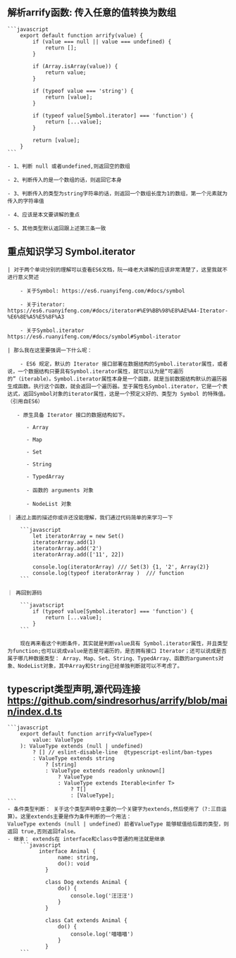 

## 解析arrify函数: 传入任意的值转换为数组
    ```javascript
        export default function arrify(value) {
            if (value === null || value === undefined) {
                return [];
            }

            if (Array.isArray(value)) {
                return value;
            }

            if (typeof value === 'string') {
                return [value];
            }

            if (typeof value[Symbol.iterator] === 'function') {
                return [...value];
            }

            return [value];
        }
    ```

    - 1、判断 null 或者undefined,则返回空的数组

    - 2、判断传入的是一个数组的话，则返回它本身

    - 3、判断传入的类型为string字符串的话，则返回一个数组长度为1的数组，第一个元素就为传入的字符串值

    - 4、应该是本文要讲解的重点

    - 5、其他类型默认返回跟上述第三条一致

 ## 重点知识学习 Symbol.iterator
    | 对于两个单词分别的理解可以查看ES6文档，阮一峰老大讲解的应该非常清楚了，这里我就不进行意义赘述

        - 关于Symbol: https://es6.ruanyifeng.com/#docs/symbol

        - 关于iterator: https://es6.ruanyifeng.com/#docs/iterator#%E9%BB%98%E8%AE%A4-Iterator-%E6%8E%A5%E5%8F%A3

        - 关于Symbol.iterator https://es6.ruanyifeng.com/#docs/symbol#Symbol-iterator

    | 那么我在这里要强调一下什么呢：

        - ES6 规定，默认的 Iterator 接口部署在数据结构的Symbol.iterator属性，或者说，一个数据结构只要具有Symbol.iterator属性，就可以认为是“可遍历的”（iterable）。Symbol.iterator属性本身是一个函数，就是当前数据结构默认的遍历器生成函数。执行这个函数，就会返回一个遍历器。至于属性名Symbol.iterator，它是一个表达式，返回Symbol对象的iterator属性，这是一个预定义好的、类型为 Symbol 的特殊值。（引用自ES6）

       - 原生具备 Iterator 接口的数据结构如下。

          - Array

          - Map

          - Set

          - String

          - TypedArray

          - 函数的 arguments 对象

          - NodeList 对象 

    ｜ 通过上面的描述你或许还没能理解，我们通过代码简单的来学习一下

        ```javascript
            let iteratorArray = new Set()
            iteratorArray.add(1)
            iteratorArray.add('2')
            iteratorArray.add(['11', 22])

            console.log(iteratorArray) /// Set(3) {1, '2', Array(2)}                
            console.log(typeof iteratorArray )  /// function
        ```

    ｜ 再回到源码

        ```javatscript
            if (typeof value[Symbol.iterator] === 'function') {
                return [...value];
            }
        ```  

        现在再来看这个判断条件，其实就是判断value具有 Symbol.iterator属性，并且类型为function;也可以说成value是否是可遍历的，是否拥有接口 Iterator；还可以说成是否属于哪几种数据类型： Array、Map、Set、String、TypedArray、函数的arguments对象、NodeList对象，其中Array和String已经单独判断就可以不考虑了。  

## typescript类型声明,源代码连接 https://github.com/sindresorhus/arrify/blob/main/index.d.ts

    ```javascript
        export default function arrify<ValueType>(
            value: ValueType
        ): ValueType extends (null | undefined)
            ? [] // eslint-disable-line  @typescript-eslint/ban-types
            : ValueType extends string
                ? [string]
                : ValueType extends readonly unknown[]
                    ? ValueType
                    : ValueType extends Iterable<infer T>
                        ? T[]
                        : [ValueType];
    ```
    - 条件类型判断： 关于这个类型声明中主要的一个关键字为extends,然后使用了（?:三目运算）。这里extends主要是作为条件判断的一个用法：
    ValueType extends (null | undefined) 前者ValueType 能够赋值给后面的类型，则返回 true,否则返回false。
    - 继承： extends在 interface和class中普通的用法就是继承
        ```javascript
              interface Animal {
                    name: string,
                    do(): void
                }
                
                class Dog extends Animal {
                    do() {
                        console.log('汪汪汪')
                    }  
                }

                class Cat extends Animal {
                    do() {
                        console.log('喵喵喵')
                    }  
                }
        ```
